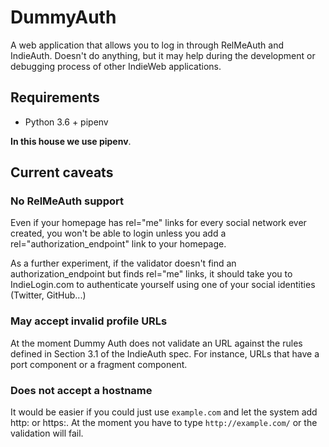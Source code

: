 DummyAuth
=========

A web application that allows you to log in through RelMeAuth and IndieAuth.
Doesn't do anything, but it may help during the development or debugging
process of other IndieWeb applications.


Requirements
------------

* Python 3.6 + pipenv

**In this house we use pipenv**.


Current caveats
---------------

### No RelMeAuth support

Even if your homepage has rel="me" links for every social network ever created,
you won't be able to login unless you add a rel="authorization_endpoint" link
to your homepage.

As a further experiment, if the validator doesn't find an authorization_endpoint
but finds rel="me" links, it should take you to IndieLogin.com to authenticate
yourself using one of your social identities (Twitter, GitHub...)


### May accept invalid profile URLs

At the moment Dummy Auth does not validate an URL against the rules defined
in Section 3.1 of the IndieAuth spec. For instance, URLs that have a port
component or a fragment component.


### Does not accept a hostname

It would be easier if you could just use `example.com` and let the system
add http: or https:. At the moment you have to type `http://example.com/` or
the validation will fail.
